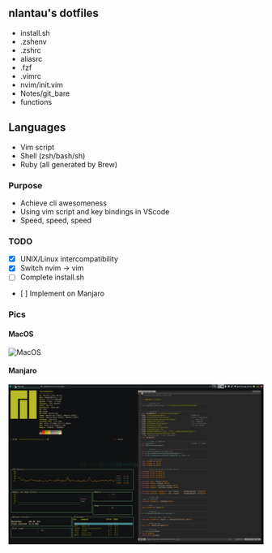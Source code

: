 ## nlantau's dotfiles

* install.sh
* .zshenv
* .zshrc
* aliasrc
* .fzf
* .vimrc
* nvim/init.vim
* Notes/git_bare
* functions


## Languages
* Vim script
* Shell (zsh/bash/sh)
* Ruby (all generated by Brew)

### Purpose
* Achieve cli awesomeness
* Using vim script and key bindings in VScode
* Speed, speed, speed


### TODO
- [x] UNIX/Linux intercompatibility
- [x] Switch nvim -> vim
- [ ] Complete install.sh
- [ ] Implement on Manjaro 


### Pics

#### MacOS
![MacOS](mac.png)

#### Manjaro
![Manjaro](man.png)
